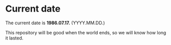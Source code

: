 # Current date

The current date is **1986.07.17.** (YYYY.MM.DD.)

This repository will be good when the world ends, so we will know how long it lasted.